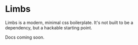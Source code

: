 # Limbs
Limbs is a modern, minimal css boilerplate.
It's not built to be a dependency, but a hackable starting point.

Docs coming soon.
